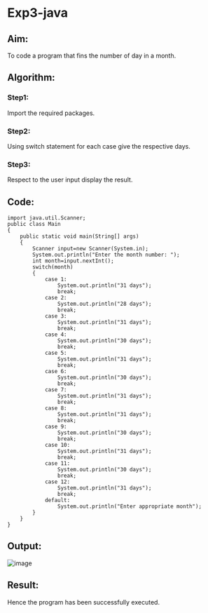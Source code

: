 # Exp3-java
## Aim:
To code a program that fins the number of day in a month.
## Algorithm:
### Step1:
Import the required packages.
### Step2:
Using switch statement for each case give the respective days.
### Step3:
Respect to the user input display the result.
## Code:
```
import java.util.Scanner;
public class Main
{
    public static void main(String[] args)
    {
        Scanner input=new Scanner(System.in);
        System.out.println("Enter the month number: ");
        int month=input.nextInt();
        switch(month)
        {
            case 1:
                System.out.println("31 days");
                break;
            case 2:
                System.out.println("28 days");
                break;
            case 3:
                System.out.println("31 days");
                break;
            case 4:
                System.out.println("30 days");
                break;
            case 5:
                System.out.println("31 days");
                break;
            case 6:
                System.out.println("30 days");
                break;
            case 7:
                System.out.println("31 days");
                break;
            case 8:
                System.out.println("31 days");
                break;
            case 9:
                System.out.println("30 days");
                break;
            case 10:
                System.out.println("31 days");
                break;
            case 11:
                System.out.println("30 days");
                break;
            case 12:
                System.out.println("31 days");
                break;
            default:
                System.out.println("Enter appropriate month");
        }
    }
}
```
## Output:
![image](https://github.com/Archana2003-Jkumar/Exp3-java/assets/93427594/c24699ba-2c51-4436-8f53-b26167a3c280)
## Result:
Hence the program has been successfully executed.
